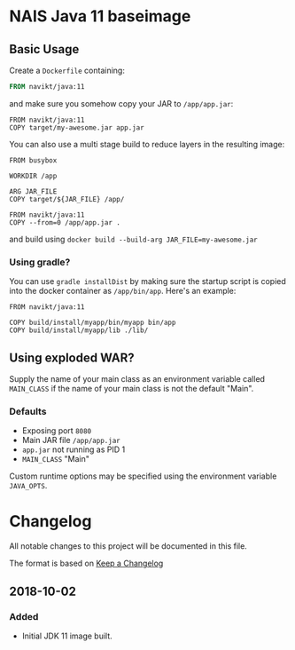 NAIS Java 11 baseimage
======================


Basic Usage
---------------------

Create a `Dockerfile` containing:

```Dockerfile
FROM navikt/java:11
```
and make sure you somehow copy your JAR to `/app/app.jar`:

```
FROM navikt/java:11
COPY target/my-awesome.jar app.jar
```

You can also use a multi stage build to reduce layers in the resulting image:

```
FROM busybox

WORKDIR /app

ARG JAR_FILE
COPY target/${JAR_FILE} /app/

FROM navikt/java:11
COPY --from=0 /app/app.jar .
```

and build using `docker build --build-arg JAR_FILE=my-awesome.jar`

### Using gradle?

You can use `gradle installDist` by making sure the startup script is
copied into the docker container as `/app/bin/app`. Here's an example:

```
FROM navikt/java:11

COPY build/install/myapp/bin/myapp bin/app
COPY build/install/myapp/lib ./lib/
```

## Using exploded WAR?

Supply the name of your main class as an environment variable called
`MAIN_CLASS` if the name of your main class is not the default "Main".

### Defaults
* Exposing port `8080`
* Main JAR file `/app/app.jar`
* `app.jar` not running as PID 1
* `MAIN_CLASS` "Main"

Custom runtime options may be specified using the environment variable `JAVA_OPTS`.

# Changelog
All notable changes to this project will be documented in this file.

The format is based on [Keep a Changelog](http://keepachangelog.com/en/1.0.0/)



## 2018-10-02
### Added
- Initial JDK 11 image built.
